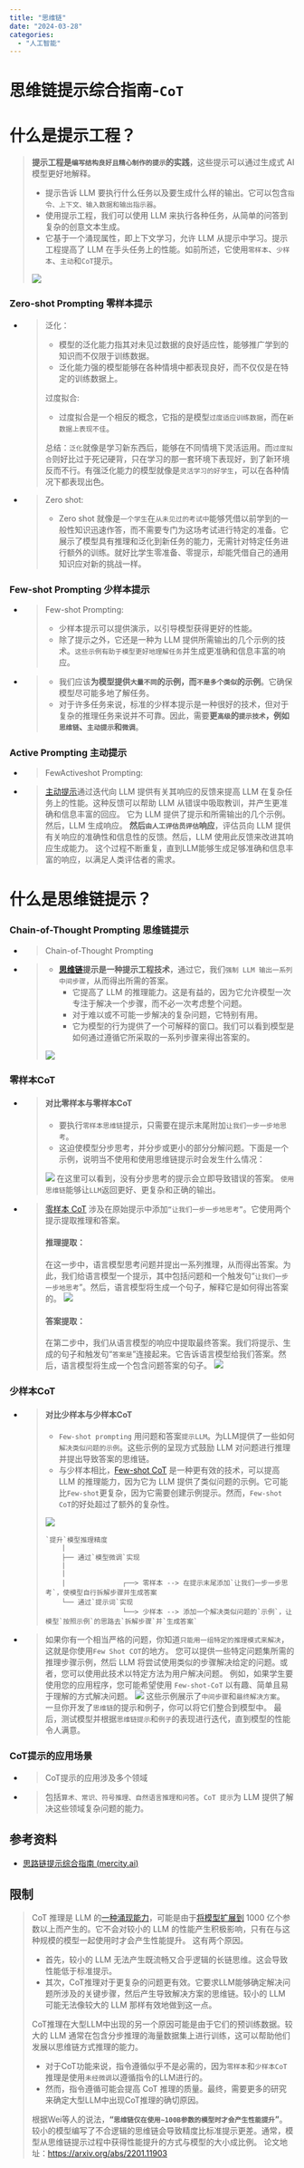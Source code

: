 ```yaml
---
title: "思维链"
date: "2024-03-28"
categories: 
  - "人工智能"
---
```


# 思维链提示综合指南-`CoT`

# 什么是提示工程？

> **提示工程是`编写结构良好且精心制作的提示`的实践**，这些提示可以通过生成式 AI 模型更好地解释。
> 
> - 提示告诉 LLM 要执行什么任务以及要生成什么样的输出。它可以包含`指令、上下文、输入数据和输出指示器`。
> - 使用提示工程，我们可以使用 LLM 来执行各种任务，从简单的问答到复杂的创意文本生成。
> - 它基于一个涌现属性，即上下文学习，允许 LLM 从提示中学习。提示工程提高了 LLM 在手头任务上的性能。如前所述，它使用`零样本`、`少样本`、`主动`和`CoT`提示。
> 
> ![](images/What_is_Prompt_Engineering-01.png)

### Zero-shot Prompting 零样本提示

- > 泛化：
    > 
    > - 模型的泛化能力指其对未见过数据的良好适应性，能够推广学到的知识而不仅限于训练数据。
    > - 泛化能力强的模型能够在各种情境中都表现良好，而不仅仅是在特定的训练数据上。
    > 
    > 过度拟合:
    > 
    > - 过度拟合是一个相反的概念，它指的是模型`过度适应训练数据`，而在`新数据上表现不佳`。
    > 
    > 总结：`泛化`就像是学习新东西后，能够在不同情境下灵活运用。而`过度拟合`则好比过于死记硬背，只在学习的那一套环境下表现好，到了新环境反而不行。有强泛化能力的模型就像是`灵活学习的好学生`，可以在各种情况下都表现出色。
    
- > Zero shot:
    > 
    > - Zero shot 就像是`一个学生`在`从未见过的考试中`能够凭借以前学到的一般性知识迅速作答，而不需要专门为这场考试进行特定的准备。它展示了模型具有推理和泛化到新任务的能力，无需针对特定任务进行额外的训练。就好比学生零准备、零提示，却能凭借自己的通用知识应对新的挑战一样。
    

### Few-shot Prompting 少样本提示

- > Few-shot Prompting:
    > 
    > - 少样本提示可以提供演示，以引导模型获得更好的性能。
    > - 除了提示之外，它还是一种为 LLM 提供所需输出的几个示例的技术。`这些示例有助于模型更好地理解任务`并生成更准确和信息丰富的响应。
    
- > - 我们应该**为模型提供`大量不同`的示例，而`不是多个类似`的示例**。它确保模型尽可能多地了解任务。
    > - 对于许多任务来说，标准的少样本提示是一种很好的技术，但对于复杂的推理任务来说并不可靠。因此，需要**更`高级`的`提示技术`，例如`思维链`、`主动提示`和`微调`**。
    

### Active Prompting 主动提示

- > FewActiveshot Prompting:
    
- > [主动提示](https://github.com/shizhediao/active-prompt)通过迭代向 LLM 提供有关其响应的反馈来提高 LLM 在复杂任务上的性能。这种反馈可以帮助 LLM 从错误中吸取教训，并产生更准确和信息丰富的回应。 它为 LLM 提供了提示和所需输出的几个示例。然后，LLM 生成响应。 **然后`由人工评估员评估`响应**，评估员向 LLM 提供有关响应的准确性和信息性的反馈。然后，LLM 使用此反馈来改进其响应生成能力。 这个过程不断重复，直到LLM能够生成足够准确和信息丰富的响应，以满足人类评估者的需求。
    

# 什么是思维链提示？

### Chain-of-Thought Prompting 思维链提示

- > Chain-of-Thought Prompting
    
- > - **[思维链](https://arxiv.org/pdf/2201.11903.pdf)提示是一种提示工程技术**，通过它，我们`强制 LLM 输出一系列中间步骤`，从而得出所需的答案。
    >     - 它提高了 LLM 的推理能力。这是有益的，因为它允许模型一次专注于解决一个步骤，而不必一次考虑整个问题。
    >     - 对于难以或不可能一步解决的复杂问题，它特别有用。
    >     - 它为模型的行为提供了一个可解释的窗口。我们可以看到模型是如何通过遵循它所采取的一系列步骤来得出答案的。
    > 
    > ![](images/What_is_Prompt_Engineering-02.png)
    

### 零样本CoT

- > #### **对比零样本与零样本CoT**
    > 
    > - 要执行`零样本思维链`提示，只需要在提示末尾附加`让我们一步一步地思考`。
    > - 这迫使模型分步思考，并分步或更小的部分分解问题。下面是一个示例，说明当不使用和使用思维链提示时会发生什么情况：
    > 
    > ![](images/CoT_example_01.png) 在这里可以看到，没有分步思考的提示会立即导致错误的答案。 `使用思维链`能够让`LLM`返回更好、更复杂和正确的输出。
    
- > [零样本 CoT](https://arxiv.org/abs/2205.11916) 涉及在原始提示中添加`“让我们一步一步地思考”`。它使用两个提示提取推理和答案。
    > 
    > #### **推理提取**：
    > 
    > 在这一步中，语言模型思考问题并提出一系列推理，从而得出答案。为此，我们给语言模型一个提示，其中包括问题和一个触发句“`让我们一步一步地思考`”。然后，语言模型将生成一个句子，解释它是如何得出答案的。 ![](images/CoT_example_02.png)
    > 
    > #### **答案提取**：
    > 
    > 在第二步中，我们从语言模型的响应中提取最终答案。我们将提示、生成的句子和触发句“`答案是`”连接起来。它告诉语言模型给我们答案。然后，语言模型将生成一个包含问题答案的句子。 ![](images/CoT_example_03.png)
    

### 少样本CoT

- > #### 对比少样本与少样本CoT
    > 
    > - `Few-shot prompting` 用问题和答案`提示LLM`。为LLM提供了一些如何`解决类似问题的示例`。这些示例的呈现方式鼓励 LLM 对问题进行推理并提出导致答案的思维链。
    > - 与少样本相比，[Few-shot CoT](https://arxiv.org/abs/2305.14045) 是一种更有效的技术，可以提高 LLM 的推理能力，因为它为 LLM 提供了类似问题的示例。它可能比`Few-shot`更复杂，因为它需要创建示例提示。然而，`Few-shot CoT`的好处超过了额外的复杂性。
    > 
    > ![](images/CoT_example_04.png)
    > 
    > ```
    > `提升`模型推理精度
    >     |
    >     ├── 通过`模型微调`实现
    >     |
    >     |
    >     |              ┌──> 零样本 --> 在提示末尾添加`让我们一步一步思考`，使模型自行拆解步骤并生成答案
    >     └── 通过`提示词`实现
    >                    └──> 少样本 --> 添加一个解决类似问题的`示例`，让模型`按照示例`的思路去`拆解步骤`并`生成答案`
    > 
    > ```
    
- > 如果你有一个相当严格的问题，你知道`只能用一组特定的推理模式来解决`，这就是你使用`Few Shot COT`的地方。 您可以提供一些特定问题集所需的推理步骤示例，然后 LLM 将尝试使用类似的步骤解决给定的问题。或者，您可以使用此技术以特定方法为用户解决问题。 例如，如果学生要使用您的应用程序，您可能希望使用 `Few-shot-CoT` 以有趣、简单且易于理解的方式解决问题。 ![](images/CoT_example_05.png) 这些示例展示了`中间步骤`和`最终解决方案`。 一旦你开发了`思维链`的提示和例子，你可以将它们整合到模型中。 最后，测试模型并根据`思维链提示`和`例子`的表现进行迭代，直到模型的性能令人满意。
    

### CoT提示的应用场景

- > CoT提示的应用涉及多个领域
    
- > 包括`算术、常识、符号推理、自然语言推理和问答`。`CoT 提示`为 LLM 提供了解决这些领域复杂问题的能力。
    

## 参考资料

- [思路链提示综合指南 (mercity.ai)](https://www.mercity.ai/blog-post/guide-to-chain-of-thought-prompting)

## 限制

> CoT 推理是 LLM 的[一种涌现能力](https://web.stanford.edu/class/cs224v/lectures/jason-wei-emergence-talk-stanford.pdf)，可能是由于[将模型扩展到](https://arxiv.org/abs/2210.11416) 1000 亿个参数以上而产生的。它不会对较小的 LLM 的性能产生积极影响，只有在与这种规模的模型一起使用时才会产生性能提升。 这有两个原因。
> 
> - 首先，较小的 LLM 无法产生既流畅又合乎逻辑的长链思维。这会导致性能低于标准提示。
> - 其次，CoT推理对于更复杂的问题更有效。它要求LLM能够确定解决问题所涉及的关键步骤，然后产生导致解决方案的思维链。较小的 LLM 可能无法像较大的 LLM 那样有效地做到这一点。
> 
> CoT推理在大型LLM中出现的另一个原因可能是由于它们的预训练数据。较大的 LLM 通常在包含分步推理的海量数据集上进行训练，这可以帮助他们发展以思维链方式推理的能力。
> 
> - 对于CoT功能来说，指令遵循似乎不是必需的，因为`零样本`和`少样本CoT`推理是使用`未经微调`以遵循指令的LLM进行的。
> - 然而，指令遵循可能会提高 CoT 推理的质量。最终，需要更多的研究来确定大型LLM中出现CoT推理的确切原因。
> 
> 根据Wei等人的说法，**“`思维链仅在使用∼100B参数的模型时才会产生性能提升`”**。较小的模型编写了不合逻辑的思维链会导致精度比标准提示更差。通常，模型从思维链提示过程中获得性能提升的方式与模型的大小成比例。 论文地址：https://arxiv.org/abs/2201.11903

